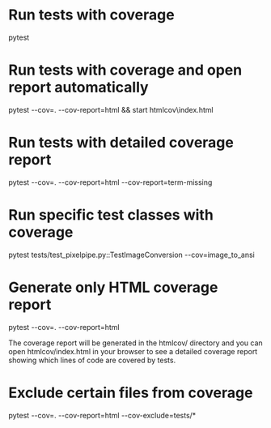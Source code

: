 # Run tests with coverage
pytest

# Run tests with coverage and open report automatically
pytest --cov=. --cov-report=html && start htmlcov\index.html

# Run tests with detailed coverage report
pytest --cov=. --cov-report=html --cov-report=term-missing

# Run specific test classes with coverage
pytest tests/test_pixelpipe.py::TestImageConversion --cov=image_to_ansi

# Generate only HTML coverage report
pytest --cov=. --cov-report=html

The coverage report will be generated in the htmlcov/ directory and you can open htmlcov/index.html in your browser to see a detailed coverage report showing which lines of code are covered by tests.

# Exclude certain files from coverage
pytest --cov=. --cov-report=html --cov-exclude=tests/*